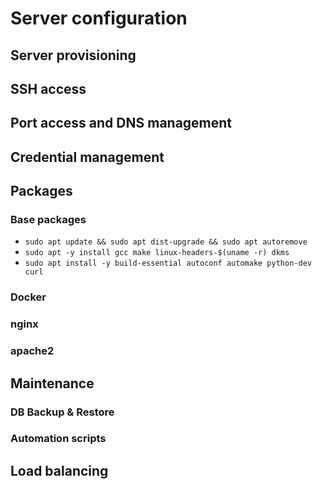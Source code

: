 # Server configuration

## Server provisioning

## SSH access

## Port access and DNS management

## Credential management

## Packages

### Base packages
- `sudo apt update && sudo apt dist-upgrade && sudo apt autoremove`
- `sudo apt -y install gcc make linux-headers-$(uname -r) dkms`
- `sudo apt install -y build-essential autoconf automake python-dev curl`

### Docker

### nginx

### apache2

## Maintenance

### DB Backup & Restore

### Automation scripts

## Load balancing